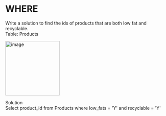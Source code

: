 # WHERE 
Write a solution to find the ids of products that are both low fat and recyclable.\
Table: Products

<img width="170" alt="image" src="https://github.com/Manavbangotra/50-DAY-CHALLENGE/assets/87271558/daa40df9-06b9-4120-84bc-0ca45e0a84a0">

Solution\
Select product_id from Products where low_fats = 'Y' and recyclable = 'Y'
